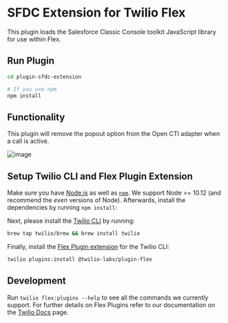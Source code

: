 # SFDC Extension for Twilio Flex

This plugin loads the Salesforce Classic Console toolkit JavaScript library for use within Flex.

## Run Plugin
```bash
cd plugin-sfdc-extension

# If you use npm
npm install
```

## Functionality
This plugin will remove the popout option from the Open CTI adapter when a call is active.

![image](https://github.com/dccl90/plugin-sfdc-extension/assets/25923929/ec53e7e4-82fb-41d0-b691-9aa83493f7ef)


## Setup Twilio CLI and Flex Plugin Extension

Make sure you have [Node.js](https://nodejs.org) as well as [`npm`](https://npmjs.com). We support Node >= 10.12 (and recommend the _even_ versions of Node). Afterwards, install the dependencies by running `npm install`:

Next, please install the [Twilio CLI](https://www.twilio.com/docs/twilio-cli/quickstart) by running:

```bash
brew tap twilio/brew && brew install twilio
```

Finally, install the [Flex Plugin extension](https://github.com/twilio-labs/plugin-flex/tree/v1-beta) for the Twilio CLI:

```bash
twilio plugins:install @twilio-labs/plugin-flex
```

## Development

Run `twilio flex:plugins --help` to see all the commands we currently support. For further details on Flex Plugins refer to our documentation on the [Twilio Docs](https://www.twilio.com/docs/flex/developer/plugins/cli) page.

